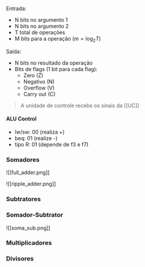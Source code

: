 Entrada:
- N bits no argumento 1
- N bits no argumento 2
- T total de operações
- M bits para a operação ($m = \log_{2}{T})$

Saída:
- N bits no resultado da operação
- Bits de flags (1 bit para cada flag):
	- Zero (Z)
	- Negativo (N)
	- Overflow (V)
	- Carry out (C)


> A unidade de controle recebe os sinais da [[UC]] 


#### ALU Control
- lw/sw: 00 (realiza +)
- beq: 01 (realize -)
- tipo R: 01 (depende de f3 e f7)

### Somadores

![[full_adder.png]]

![[ripple_adder.png]]

### Subtratores

### Somador-Subtrator

![[soma_sub.png]]

### Multiplicadores

### Divisores